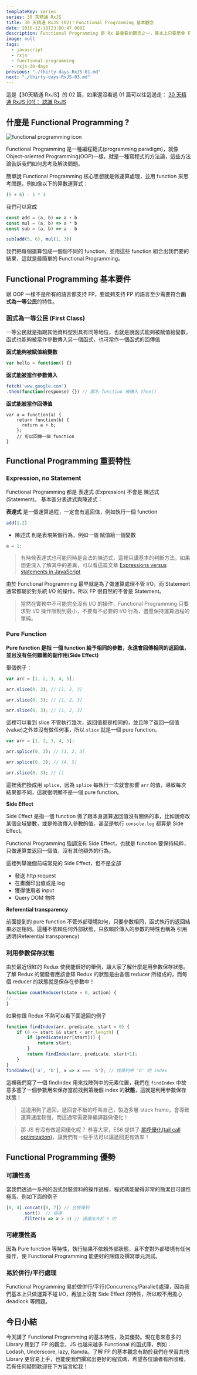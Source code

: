 ```yaml
---
templateKey: series
series: 30 天精通 RxJS
title: 30 天精通 RxJS (02)：Functional Programming 基本觀念
date: 2016-12-18T23:08:47.000Z
description: Functional Programming 是 Rx 最重要的觀念之一，基本上只要學會 FP 要上手 Rx 就不難了！Functional Programming 可以說是近年來的顯學，各種新的函式編程語言推出之外，其他舊有的語言也都在新版中加強對 FP 的支援！
image: null
tags:
  - javascript
  - rxjs
  - functional-programming
  - rxjs-30-days
previous: "./thirty-days-RxJS-01.md"
next: "./thirty-days-RxJS-03.md"
---
```


這是【30天精通 RxJS】的 02 篇，如果還沒看過 01 篇可以往這邊走：
[30 天精通 RxJS (01)： 認識 RxJS](/series/rxjs/thirty-days-RxJS-01)

什麼是 Functional Programming ?
------

![functional programming icon](https://res.cloudinary.com/dohtkyi84/image/upload/v1481362001/cover/%E8%9E%A2%E5%B9%95%E5%BF%AB%E7%85%A7_2016-12-10_%E4%B8%8B%E5%8D%885.26.11_mgc7al.png)

Functional Programming 是一種編程範式(programming paradigm)，就像 Object-oriented Programming(OOP)一樣，就是一種寫程式的方法論，這些方法論告訴我們如何思考及解決問題。

簡單說 Functional Programming 核心思想就是做運算處理，並用 function 來思考問題，例如像以下的算數運算式：

```javascript
(5 + 6) - 1 * 3
```

我們可以寫成

```javascript
const add = (a, b) => a + b
const mul = (a, b) => a * b
const sub = (a, b) => a - b

sub(add(5, 6), mul(1, 3))
```

我們把每個運算包成一個個不同的 function，並用這些 function 組合出我們要的結果，這就是最簡單的 Functional Programming。

Functional Programming 基本要件
------

跟 OOP 一樣不是所有的語言都支持 FP，要能夠支持 FP 的語言至少需要符合**函式為一等公民**的特性。

### 函式為一等公民 (First Class)

一等公民就是指跟其他資料型別具有同等地位，也就是說函式能夠被賦值給變數，函式也能夠被當作參數傳入另一個函式，也可當作一個函式的回傳值

**函式能夠被賦值給變數**

```javascript
var hello = function() {}
```

**函式能被當作參數傳入**

```javascript
fetch('www.google.com')
.then(function(response) {}) // 匿名 function 被傳入 then()
```

**函式能被當作回傳值**

```
var a = function(a) {
	return function(b) {
	  return a + b;
	}; 
	// 可以回傳一個 function
}
```

Functional Programming 重要特性
------


### Expression, no Statement

Functional Programming 都是 表達式 (Expression) 不會是 陳述式(Statement)。
基本區分表達式與陳述式：

**表達式** 是一個運算過程，一定會有返回值，例如執行一個 function

```javascript
add(1,2)
```

- 陳述式 則是表現某個行為，例如一個 賦值給一個變數

```javascript
a = 1;
```


> 有時候表達式也可能同時是合法的陳述式，這裡只講基本的判斷方法。如果想更深入了解其中的差異，可以看這篇文章 [Expressions versus statements in JavaScript](http://www.2ality.com/2012/09/expressions-vs-statements.html)

由於 Functional Programming 最早就是為了做運算處理不管 I/O，而 Statement 通常都屬於對系統 I/O 的操作，所以 FP 很自然的不會是 Statement。

> 當然在實務中不可能完全沒有 I/O 的操作，Functional Programming 只要求對 I/O 操作限制到最小，不要有不必要的 I/O 行為，盡量保持運算過程的單純。

### Pure Function

**Pure function 是指 一個 function 給予相同的參數，永遠會回傳相同的返回值，並且沒有任何顯著的副作用(Side Effect)**

舉個例子：

```javascript
var arr = [1, 2, 3, 4, 5];

arr.slice(0, 3); // [1, 2, 3]

arr.slice(0, 3); // [1, 2, 3]

arr.slice(0, 3); // [1, 2, 3]
```

這裡可以看到 slice 不管執行幾次，返回值都是相同的，並且除了返回一個值(value)之外並沒有做任何事，所以 `slice` 就是一個 pure function。

```javascript
var arr = [1, 2, 3, 4, 5];

arr.splice(0, 3); // [1, 2, 3]

arr.splice(0, 3); // [4, 5]

arr.slice(0, 3); // []
```

這裡我們換成用 `splice`，因為 `splice` 每執行一次就會影響 `arr` 的值，導致每次結果都不同，這就很明顯不是一個 pure function。

**Side Effect**

Side Effect 是指一個 function 做了跟本身運算返回值沒有關係的事，比如說修改某個全域變數，或是修改傳入參數的值，甚至是執行 `console.log` 都算是 Side Effect。

Functional Programming 強調沒有 Side Effect，也就是 function 要保持純粹，只做運算並返回一個值，沒有其他額外的行為。

這裡列舉幾個前端常見的 Side Effect，但不是全部

- 發送 http request
- 在畫面印出值或是 log
- 獲得使用者 input
- Query DOM 物件

**Referential transparency**

前面提到的 pure function 不管外部環境如何，只要參數相同，函式執行的返回結果必定相同。這種不依賴任何外部狀態，只依賴於傳入的參數的特性也稱為 引用透明(Referential transparency)


### 利用參數保存狀態

由於最近很紅的 Redux 使我能很好的舉例，讓大家了解什麼是用參數保存狀態。了解 Redux 的開發者應該會知 Redux 的狀態是由各個 reducer 所組成的，而每個 reducer 的狀態就是保存在參數中！

```javascript
function countReducer(state = 0, action) {
// ...
}
```

如果你跟 Redux 不熟可以看下面遞回的例子

```javascript
function findIndex(arr, predicate, start = 0) {
    if (0 <= start && start < arr.length) {
        if (predicate(arr[start])) {
            return start;
        }
        return findIndex(arr, predicate, start+1);
    }
}
findIndex(['a', 'b'], x => x === 'b'); // 找陣列中 'b' 的 index
```

這裡我們寫了一個 findIndex 用來找陣列中的元素位置，我們在 `findIndex` 中故意多塞了一個參數用來保存當前找到第幾個 index 的**狀態**，這就是利用參數保存狀態！

>  這邊用到了遞回，遞回會不斷的呼叫自己，製造多層 stack frame，會導致運算速度較慢，而這通常需要靠編譯器做優化！

> 那 JS 有沒有做遞回優化呢？ 恭喜大家，ES6 提供了 [尾呼優化(tail call optimization)](http://www.2ality.com/2015/06/tail-call-optimization.html)，讓我們有一些手法可以讓遞回更有效率！

Functional Programming 優勢
------


### 可讀性高

當我們透過一系列的函式封裝資料的操作過程，程式碼能變得非常的簡潔且可讀性極高，例如下面的例子

```javascript
[9, 4].concat([8, 7]) // 合併陣列
      .sort()  // 排序
      .filter(x => x > 5) // 過濾出大於 5 的
```

### 可維護性高

因為 Pure function 等特性，執行結果不依賴外部狀態，且不會對外部環境有任何操作，使 Functional Programming 能更好的除錯及撰寫單元測試。

### 易於併行/平行處理

Functional Programming 易於做併行/平行(Concurrency/Parallel)處理，因為我們基本上只做運算不碰 I/O，再加上沒有 Side Effect 的特性，所以較不用擔心 deadlock 等問題。


今日小結
------

今天講了 Functional Programming 的基本特性，及其優勢。現在愈來愈多的 Library 用到了 FP 的觀念，JS 也越來越多 Functional 的函式庫，例如：Lodash, Underscore, lazy, Ramda。了解 FP 的基本觀念有助於我們在學習其他 Library 更容易上手，也能使我們撰寫出更好的程式碼，希望各位讀者有所收穫，若有任何疑問歡迎在下方留言給我！

